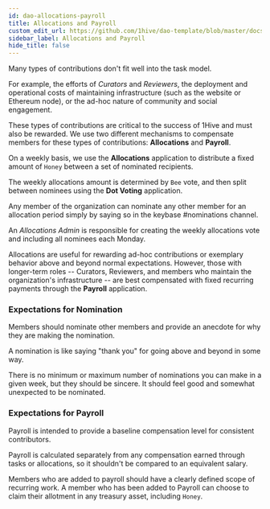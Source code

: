 ```yaml
---
id: dao-allocations-payroll
title: Allocations and Payroll
custom_edit_url: https://github.com/1hive/dao-template/blob/master/docs/allocations-payroll.md
sidebar_label: Allocations and Payroll
hide_title: false
---
```

<!-- This file is generated by /website/scripts/sync-util.js - changes will be overwritten! -->

Many types of contributions don't fit well into the task model.

For example, the efforts of *Curators* and *Reviewers*, the deployment and operational costs of maintaining infrastructure (such as the website or Ethereum node), or the ad-hoc nature of community and social engagement.

These types of contributions are critical to the success of 1Hive and must also be rewarded. We use two different mechanisms to compensate members for these types of contributions: **Allocations** and **Payroll**.

On a weekly basis, we use the **Allocations** application to distribute a fixed amount of `Honey` between a set of nominated recipients.

The weekly allocations amount is determined by `Bee` vote, and then split between nominees using the **Dot Voting** application.

Any member of the organization can nominate any other member for an allocation period simply by saying so in the keybase #nominations channel.

An *Allocations Admin* is responsible for creating the weekly allocations vote and including all nominees each Monday.

Allocations are useful for rewarding ad-hoc contributions or exemplary behavior above and beyond normal expectations. However, those with longer-term roles -- Curators, Reviewers, and members who maintain the organization's infrastructure -- are best compensated with fixed recurring payments through the **Payroll** application.

### Expectations for Nomination
Members should nominate other members and provide an anecdote for why they are making the nomination.

A nomination is like saying "thank you" for going above and beyond in some way.

There is no minimum or maximum number of nominations you can make in a given week, but they should be sincere. It should feel good and somewhat unexpected to be nominated.

### Expectations for Payroll
Payroll is intended to provide a baseline compensation level for consistent contributors.

Payroll is calculated separately from any compensation earned through tasks or allocations, so it shouldn't be compared to an equivalent salary.

Members who are added to payroll should have a clearly defined scope of recurring work. A member who has been added to Payroll can choose to claim their allotment in any treasury asset, including `Honey`.
